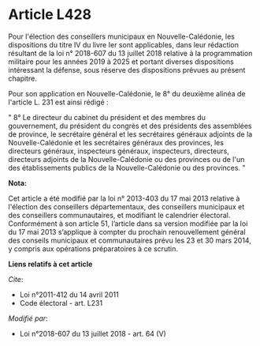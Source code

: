 # Article L428

Pour l'élection des conseillers municipaux en Nouvelle-Calédonie, les dispositions du titre IV du livre Ier sont applicables,
dans leur rédaction résultant de la loi n° 2018-607 du 13 juillet 2018 relative à la programmation militaire pour les années
2019 à 2025 et portant diverses dispositions intéressant la défense, sous réserve des dispositions prévues au présent
chapitre.

Pour son application en Nouvelle-Calédonie, le 8° du deuxième alinéa de l'article L. 231 est ainsi rédigé :

" 8° Le directeur du cabinet du président et des membres du gouvernement, du président du congrès et des présidents des
assemblées de province, le secrétaire général et les secrétaires généraux adjoints de la Nouvelle-Calédonie et les
secrétaires généraux des provinces, les directeurs généraux, inspecteurs généraux, inspecteurs, directeurs, directeurs
adjoints de la Nouvelle-Calédonie ou des provinces ou de l'un des établissements publics de la Nouvelle-Calédonie ou des
provinces. "

**Nota:**

Cet article a été modifié par la loi n° 2013-403 du 17 mai 2013 relative à l'élection des conseillers départementaux, des
conseillers municipaux et des conseillers communautaires, et modifiant le calendrier électoral. Conformément à son article
51, l’article dans sa version modifiée par la loi du 17 mai 2013 s’applique à compter du prochain renouvellement général des
conseils municipaux et communautaires prévu les 23 et 30 mars 2014, y compris aux opérations préparatoires à ce scrutin.

**Liens relatifs à cet article**

_Cite_:

  - Loi n°2011-412 du 14 avril 2011
  - Code électoral - art. L231

_Modifié par_:

  - Loi n°2018-607 du 13 juillet 2018 - art. 64 (V)
